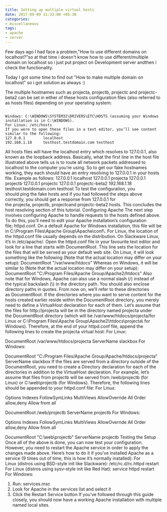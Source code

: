 ```yaml
---
title: Setting up multiple virtual hosts
date: 2017-09-09 11:33:00 +05:30
categories:
- miscellaneous
tags:
- apache
- server
---
```


<p>Few days ago I had face a problem,"How to use different domains on localhost?"so at that time i doesn't know how to use different/multiple domain on localhost so i just put project on Development server andthen i check the functionality.</p><p>
Today I got some time to find out "How to make multiple domain on localhost"
so i got solution as always :)
</p><p>
The multiple hostnames such as projecta, projectb, projectc and projectc-beta2 can be set in either of these hosts configuration files (also referred to as hosts files) depending on your operating system:
</p>
<code>
Windows: C:\WINDOWS\SYSTEM32\DRIVERS\ETC\HOSTS (assuming your Windows installation is in C:\WINDOWS).
For Linux: /etc/hosts
If you were to open these files in a text editor, you’ll see content similar to the following:
127.0.0.1        localhost
192.168.1.18     testhost.testdomain.com testhost
</code>
<p>
All hosts files will have the localhost entry which resolves to 127.0.0.1, also known as the loopback address. Basically, what the first line in the host file illustrated above tells us is to route all network packets addressed to localhost to the computer you’re using.
So to get our fake hostnames working, they each should have an entry resolving to 127.0.0.1 in your hosts file. Example as follows:
127.0.0.1        localhost
127.0.0.1        projecta
127.0.0.1        projectb
127.0.0.1        projectc
127.0.0.1        projectc-beta2
192.168.1.18     testhost.testdomain.com testhost
To test the configuration, you should ping the fake hosts and if you had followed the steps above correctly, you should get a response from 127.0.0.1 for the projecta, projectb, projectcand projectc-beta2 hosts. This concludes the host resolving section of this tutorial.
Configuring Apache
The next step involves configuring Apache to handle requests to the hosts defined above. To do this, you’ll need to edit your Apache installation’s configuration file; httpd.conf. On a default Apache for Windows installation, this file will be in C:\Program Files\Apache Group\Apache\conf\. For Linux, the location of the httpd.conf file usually depends on the distribution. On Slackware Linux, it’s in /etc/apache/.
Open the httpd.conf file in your favourite text editor and look for a line that starts with DocumentRoot. This line sets the location for the files that will be served as your default web site.
On Linux, it will look something like the following (Note that the actual location may differ on your setup):
DocumentRoot "/var/www/htdocs"
Whereas on Windows, it will be similar to (Note that the actual location may differ on your setup):
DocumentRoot "C:/Program Files/Apache Group/Apache2/htdocs"
Also note that for Windows, Apache can also use a normal slash (/) instead of the typical backslash (\) in the directory path. You should also enclose directory paths in quotes. From now on, we’ll refer to these directories as DocumentRoot.
If the directories where you want to serve content for the hosts created earlier reside within the DocumentRoot directory, you merely need to define a VirtualHost declaration for each of them. Let’s assume that the files for http://projecta will be in the directory named projecta under the DocumentRoot directory (which will be /var/www/htdocs/projecta/for Linux or C:\Program Files\Apache Group\Apache2\htdocs\projecta\ for Windows).
Therefore, at the end of your httpd.conf file, append the following lines to create the projecta virtual host:
For Linux:

DocumentRoot /var/www/htdocs/projecta
ServerName slackbox
For Windows:

DocumentRoot "C:/Program Files/Apache Group/Apache/htdocs/projecta"
ServerName slackbox
If the files are served from a directory outside of the DocumentRoot, you need to create a Directory declaration for each of the directories in addition to the VirtualHost declaration.
For example, let’s assume that files from projectb will be served from /web/projectb (for Linux) or C:\web\projectb (for Windows). Therefore, the following lines should be appended to your httpd.conf file:
For Linux:

Options Indexes FollowSymLinks MultiViews
AllowOverride All
Order allow,deny
Allow from all


DocumentRoot /web/projectb
ServerName projectb
For Windows:

Options Indexes FollowSymLinks MultiViews
AllowOverride All
Order allow,deny
Allow from all


DocumentRoot "C:\web\projectb"
ServerName projectb
Testing the Setup
Once all of the above is done, you can now test your configuration. However, you need to restart the Apache service in order to apply the changes made above. Here’s how to do it if you’ve installed Apache as a service (9 times out of time, this is how it’s normally installed):
For Linux (distros using BSD-style init like Slackware):
/etc/rc.d/rc.httpd restart
For Linux (distros using sysv-style init like Red Hat):
service httpd restart
For Windows:
1. Run: services.msc
2. Look for Apache in the services list and select it
3. Click the Restart Service button
If you’ve followed through this guide closely, you should now have a working Apache installation with multiple named local sites.
</p>
